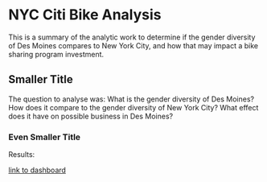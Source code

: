 # NYC Citi Bike Analysis 
This is a summary of the analytic work to determine if the gender diversity of Des Moines compares to New York City, and how that may impact a bike sharing program investment.
## Smaller Title
The question to analyse was:  What is the gender diversity of Des Moines? How does it compare to the gender diversity of New York City? What effect does it have on possible business in Des Moines?
### Even Smaller Title
Results:




[link to dashboard](https://public.tableau.com/profile/doug.ritter#!/vizhome/Challenge_15945650239340/AnalysisStory?publish=yes)

